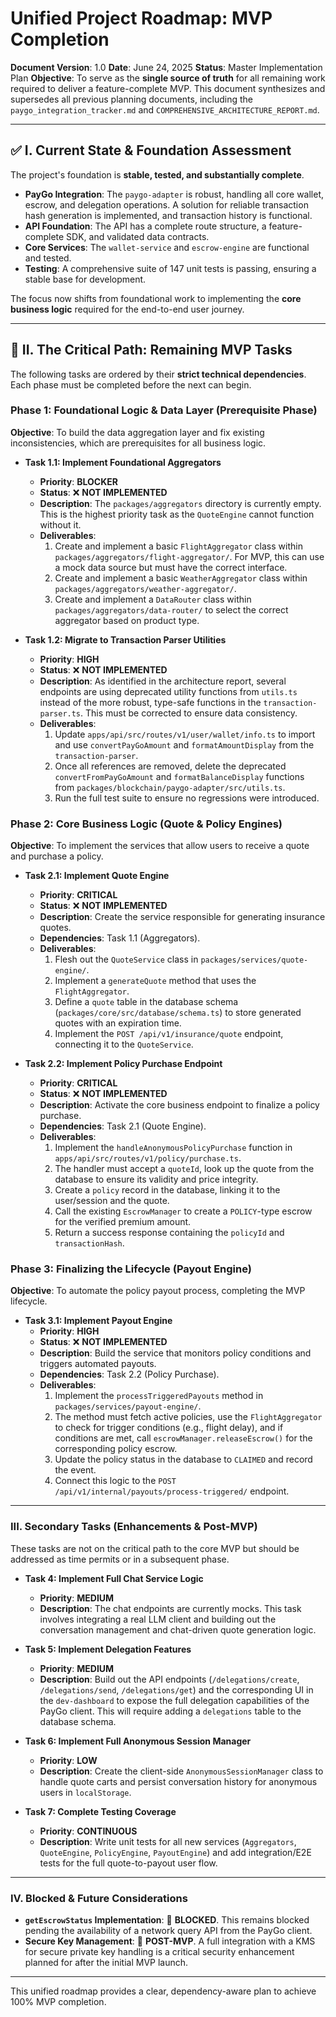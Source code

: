 # Unified Project Roadmap: MVP Completion

**Document Version**: 1.0
**Date**: June 24, 2025
**Status**: Master Implementation Plan
**Objective**: To serve as the **single source of truth** for all remaining work required to deliver a feature-complete MVP. This document synthesizes and supersedes all previous planning documents, including the `paygo_integration_tracker.md` and `COMPREHENSIVE_ARCHITECTURE_REPORT.md`.

---

## ✅ **I. Current State & Foundation Assessment**

The project's foundation is **stable, tested, and substantially complete**.

-   **PayGo Integration**: The `paygo-adapter` is robust, handling all core wallet, escrow, and delegation operations. A solution for reliable transaction hash generation is implemented, and transaction history is functional.
-   **API Foundation**: The API has a complete route structure, a feature-complete SDK, and validated data contracts.
-   **Core Services**: The `wallet-service` and `escrow-engine` are functional and tested.
-   **Testing**: A comprehensive suite of 147 unit tests is passing, ensuring a stable base for development.

The focus now shifts from foundational work to implementing the **core business logic** required for the end-to-end user journey.

---

## 🎯 **II. The Critical Path: Remaining MVP Tasks**

The following tasks are ordered by their **strict technical dependencies**. Each phase must be completed before the next can begin.

### **Phase 1: Foundational Logic & Data Layer (Prerequisite Phase)**

**Objective**: To build the data aggregation layer and fix existing inconsistencies, which are prerequisites for all business logic.

*   **Task 1.1: Implement Foundational Aggregators**
    *   **Priority**: **BLOCKER**
    *   **Status**: ❌ **NOT IMPLEMENTED**
    *   **Description**: The `packages/aggregators` directory is currently empty. This is the highest priority task as the `QuoteEngine` cannot function without it.
    *   **Deliverables**:
        1.  Create and implement a basic `FlightAggregator` class within `packages/aggregators/flight-aggregator/`. For MVP, this can use a mock data source but must have the correct interface.
        2.  Create and implement a basic `WeatherAggregator` class within `packages/aggregators/weather-aggregator/`.
        3.  Create and implement a `DataRouter` class within `packages/aggregators/data-router/` to select the correct aggregator based on product type.

*   **Task 1.2: Migrate to Transaction Parser Utilities**
    *   **Priority**: **HIGH**
    *   **Status**: ❌ **NOT IMPLEMENTED**
    *   **Description**: As identified in the architecture report, several endpoints are using deprecated utility functions from `utils.ts` instead of the more robust, type-safe functions in the `transaction-parser.ts`. This must be corrected to ensure data consistency.
    *   **Deliverables**:
        1.  Update `apps/api/src/routes/v1/user/wallet/info.ts` to import and use `convertPayGoAmount` and `formatAmountDisplay` from the `transaction-parser`.
        2.  Once all references are removed, delete the deprecated `convertFromPayGoAmount` and `formatBalanceDisplay` functions from `packages/blockchain/paygo-adapter/src/utils.ts`.
        3.  Run the full test suite to ensure no regressions were introduced.

### **Phase 2: Core Business Logic (Quote & Policy Engines)**

**Objective**: To implement the services that allow users to receive a quote and purchase a policy.

*   **Task 2.1: Implement Quote Engine**
    *   **Priority**: **CRITICAL**
    *   **Status**: ❌ **NOT IMPLEMENTED**
    *   **Description**: Create the service responsible for generating insurance quotes.
    *   **Dependencies**: Task 1.1 (Aggregators).
    *   **Deliverables**:
        1.  Flesh out the `QuoteService` class in `packages/services/quote-engine/`.
        2.  Implement a `generateQuote` method that uses the `FlightAggregator`.
        3.  Define a `quote` table in the database schema (`packages/core/src/database/schema.ts`) to store generated quotes with an expiration time.
        4.  Implement the `POST /api/v1/insurance/quote` endpoint, connecting it to the `QuoteService`.

*   **Task 2.2: Implement Policy Purchase Endpoint**
    *   **Priority**: **CRITICAL**
    *   **Status**: ❌ **NOT IMPLEMENTED**
    *   **Description**: Activate the core business endpoint to finalize a policy purchase.
    *   **Dependencies**: Task 2.1 (Quote Engine).
    *   **Deliverables**:
        1.  Implement the `handleAnonymousPolicyPurchase` function in `apps/api/src/routes/v1/policy/purchase.ts`.
        2.  The handler must accept a `quoteId`, look up the quote from the database to ensure its validity and price integrity.
        3.  Create a `policy` record in the database, linking it to the user/session and the quote.
        4.  Call the existing `EscrowManager` to create a `POLICY`-type escrow for the verified premium amount.
        5.  Return a success response containing the `policyId` and `transactionHash`.

### **Phase 3: Finalizing the Lifecycle (Payout Engine)**

**Objective**: To automate the policy payout process, completing the MVP lifecycle.

*   **Task 3.1: Implement Payout Engine**
    *   **Priority**: **HIGH**
    *   **Status**: ❌ **NOT IMPLEMENTED**
    *   **Description**: Build the service that monitors policy conditions and triggers automated payouts.
    *   **Dependencies**: Task 2.2 (Policy Purchase).
    *   **Deliverables**:
        1.  Implement the `processTriggeredPayouts` method in `packages/services/payout-engine/`.
        2.  The method must fetch active policies, use the `FlightAggregator` to check for trigger conditions (e.g., flight delay), and if conditions are met, call `escrowManager.releaseEscrow()` for the corresponding policy escrow.
        3.  Update the policy status in the database to `CLAIMED` and record the event.
        4.  Connect this logic to the `POST /api/v1/internal/payouts/process-triggered/` endpoint.

---

### **III. Secondary Tasks (Enhancements & Post-MVP)**

These tasks are not on the critical path to the core MVP but should be addressed as time permits or in a subsequent phase.

*   **Task 4: Implement Full Chat Service Logic**
    *   **Priority**: **MEDIUM**
    *   **Description**: The chat endpoints are currently mocks. This task involves integrating a real LLM client and building out the conversation management and chat-driven quote generation logic.

*   **Task 5: Implement Delegation Features**
    *   **Priority**: **MEDIUM**
    *   **Description**: Build out the API endpoints (`/delegations/create`, `/delegations/send`, `/delegations/get`) and the corresponding UI in the `dev-dashboard` to expose the full delegation capabilities of the PayGo client. This will require adding a `delegations` table to the database schema.

*   **Task 6: Implement Full Anonymous Session Manager**
    *   **Priority**: **LOW**
    *   **Description**: Create the client-side `AnonymousSessionManager` class to handle quote carts and persist conversation history for anonymous users in `localStorage`.

*   **Task 7: Complete Testing Coverage**
    *   **Priority**: **CONTINUOUS**
    *   **Description**: Write unit tests for all new services (`Aggregators`, `QuoteEngine`, `PolicyEngine`, `PayoutEngine`) and add integration/E2E tests for the full quote-to-payout user flow.

---

### **IV. Blocked & Future Considerations**

*   **`getEscrowStatus` Implementation**: 🔵 **BLOCKED**. This remains blocked pending the availability of a network query API from the PayGo client.
*   **Secure Key Management**: 🔵 **POST-MVP**. A full integration with a KMS for secure private key handling is a critical security enhancement planned for after the initial MVP launch.

---

This unified roadmap provides a clear, dependency-aware plan to achieve 100% MVP completion.